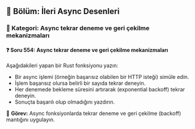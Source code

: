 ## 📘 Bölüm: İleri Async Desenleri  
### 🔹 Kategori: Async tekrar deneme ve geri çekilme mekanizmaları  
#### ❓ Soru 554: Async tekrar deneme ve geri çekilme mekanizmaları

Aşağıdakileri yapan bir Rust fonksiyonu yazın:

- Bir async işlemi (örneğin başarısız olabilen bir HTTP isteği) simüle edin.
- İşlem başarısız olursa belirli bir sayıda tekrar deneyin.
- Her denemede bekleme süresini artırarak (exponential backoff) tekrar deneyin.
- Sonuçta başarılı olup olmadığını yazdırın.

🔧 **Görev:** Async fonksiyonlarda tekrar deneme ve geri çekilme (backoff) mantığını uygulayın.
